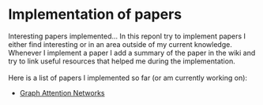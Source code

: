 # Implementation of papers
Interesting papers implemented...
In this reponI try to implement papers I either find interesting or in an area outside of my current knowledge. Whenever I implement a paper I add a summary of the paper in the wiki and try to link useful resources that helped me during the implementation. <br> <br>
Here is a list of papers I implemented so far (or am currently working on):
* [Graph Attention Networks](https://arxiv.org/abs/1710.10903)
